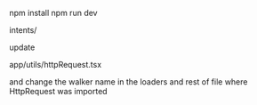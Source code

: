 npm install
npm run dev

intents/

update

app/utils/httpRequest.tsx

and change the walker name in the loaders and rest of file where HttpRequest was imported